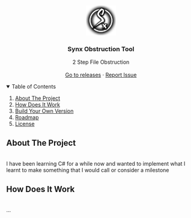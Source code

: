 <div id="top"></div>
<br />
<div align="center">
  <a href="https://github.com/aymynx/2-step-encryption">
    <img src="/2-step-enc/synx.png" alt="Logo" width="80" height="80">
  </a>
  <h3 align="center">Synx Obstruction Tool</h3>
  <p align="center">
    2 Step File Obstruction
    <br />
    <br />
    <a href="https://github.com/aymynx/2-step-encryption/releases">Go to releases</a>
    ·
    <a href="https://github.com/aymynx/2-step-encryption/issues">Report Issue</a>
  </p>
</div>
<details open>
  <summary>Table of Contents</summary>
  <ol>
    <li>
      <a href="#about-the-project">About The Project</a>
    </li>
    <li>
      <a href="#how-does-it-work">How Does It Work</a>
    </li>
    <li>
      <a href="#build-your-own-version">Build Your Own Version</a>
    </li>
    <li>
      <a href="#roadmap">Roadmap</a>
    </li>
    <li>
      <a href="#license">License</a>
    </li>
  </ol>
</details>
<h2>About The Project</h2>
<br />
<a>I have been learning C# for a while now and wanted to implement what I learnt to make something that I would call or consider a milestone</a>
<h2>How Does It Work</h2>
<br />
<a>...</a>
